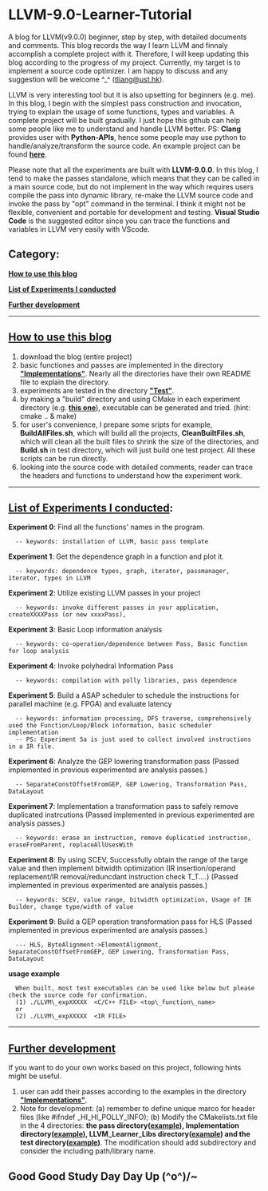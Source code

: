 # LLVM-9.0-Learner-Tutorial

A blog for LLVM(v9.0.0) beginner, step by step, with detailed documents and comments. This blog records the way I learn LLVM and finnaly accomplish a complete project with it. Therefore, I will keep updating this blog according to the progress of my project. Currently, my target is to implement a source code optimizer. I am happy to discuss and any suggestion will be welcome ^_^ (tliang@ust.hk). 

LLVM is very interesting tool but it is also upsetting for beginners (e.g. me). In this blog, I begin with the simplest pass construction and invocation, trying to explain the usage of some functions, types and variables. A complete project will be built gradually. I just hope this github can help some people like me to understand and handle LLVM better.  PS: **Clang** provides user with **Python-APIs**, hence some people may use python to handle/analyze/transform the source code. An example project can be found **[here](https://github.com/zslwyuan/Hi-DMM)**.

Please note that all the experiments are built with **LLVM-9.0.0**. In this blog, I tend to make the passes standalone, which means that they can be called in a main source code, but do not implement in the way which requires users compile the pass into dynamic library, re-make the LLVM source code and invoke the pass by "opt" command in the terminal. I think it might not be flexible, convenient and portable for development and testing. **Visual Studio Code** is the suggested editor since you can trace the functions and variables in LLVM very easily with VScode.


## Category:


**[How to use this blog](https://github.com/zslwyuan/LLVM-9.0-Learner-Tutorial#how-to-use-this-blog)**

**[List of Experiments I conducted](https://github.com/zslwyuan/LLVM-9.0-Learner-Tutorial#list-of-experiments-i-conducted)**

**[Further development](https://github.com/zslwyuan/LLVM-9.0-Learner-Tutorial#further-development)**


***

 
## [How to use this blog](https://github.com/zslwyuan/LLVM-9.0-Learner-Tutorial#how-to-use-this-blog)

1. download the blog (entire project)
2. basic functiones and passes are implemented in the directory **["Implementations"](https://github.com/zslwyuan/LLVM-9.0-Learner-Tutorial/tree/master/Implementations)**. Nearly all the directories have their own README file to explain the directory.
3. experiments are tested in the directory **["Test"](https://github.com/zslwyuan/LLVM-9.0-Learner-Tutorial/tree/master/Tests)**.
4. by making a "build" directory and using CMake in each experiment directory (e.g. **[this one](https://github.com/zslwyuan/LLVM-9.0-Learner-Tutorial/tree/master/Tests/LLVM_exp5_LoopSimpleAnalysis/)**), executable can be generated and tried. (hint: cmake .. & make) 
5. for user's convenience, I prepare some sripts for example, **BuildAllFiles.sh**, which will build all the projects, **CleanBuiltFiles.sh**, which will clean all the built files to shrink the size of the directories, and **Build.sh** in test directory, which will just build one test project. All these scripts can be run directly.
6. looking into the source code with detailed comments, reader can trace the headers and functions to understand how the experiment work.


***

## [List of Experiments I conducted](https://github.com/zslwyuan/LLVM-9.0-Learner-Tutorial#list-of-experiments-i-conducted):

**Experiment 0**: Find all the functions' names in the program.

      -- keywords: installation of LLVM, basic pass template

**Experiment 1**: Get the dependence graph in a function and plot it.

      -- keywords: dependence types, graph, iterator, passmanager, iterator, types in LLVM

**Experiment 2**: Utilize existing LLVM passes in your project 

      -- keywords: invoke different passes in your application, createXXXXPass (or new xxxxPass), 

**Experiment 3**: Basic Loop information analysis

      -- keywords: co-operation/dependence between Pass, Basic function for loop analysis

**Experiment 4**: Invoke polyhedral Information Pass

      -- keywords: compilation with polly libraries, pass dependence

**Experiment 5**: Build a ASAP scheduler to schedule the instructions for parallel machine (e.g. FPGA) and evaluate latency

      -- keywords: information processing, DFS traverse, comprehensively used the Function/Loop/Block information, basic scheduler implementation
      -- PS: Experiment 5a is just used to collect involved instructions in a IR file.


**Experiment 6**: Analyze the GEP lowering transformation pass (Passed implemented in previous experimented are analysis passes.)

      -- SeparateConstOffsetFromGEP, GEP Lowering, Transformation Pass, DataLayout


**Experiment 7**: Implementation a transformation pass to safely remove duplicated instrcutions  (Passed implemented in previous experimented are analysis passes.)

      -- keywords: erase an instruction, remove duplicatied instruction, eraseFromParent, replaceAllUsesWith

**Experiment 8**: By using SCEV, Successfully obtain the range of the targe value and then implement bitwidth optimization (IR insertion/operand replacement/IR removal/reduncdant instruction check T_T....) (Passed implemented in previous experimented are analysis passes.)

      -- keywords: SCEV, value range, bitwidth optimization, Usage of IR Builder, change type/width of value


**Experiment 9**: Build a GEP operation transformation pass for HLS  (Passed implemented in previous experimented are analysis passes.)

      --- HLS, ByteAlignment->ElementAlignment, SeparateConstOffsetFromGEP, GEP Lowering, Transformation Pass, DataLayout


**usage example**

      When built, most test executables can be used like below but please check the source code for confirmation.
      (1) ./LLVM\_expXXXXX  <C/C++ FILE> <top\_function\_name>   
      or
      (2) ./LLVM\_expXXXXX  <IR FILE>


***

## [Further development](https://github.com/zslwyuan/LLVM-9.0-Learner-Tutorial#further-development)

If you want to do your own works based on this project, following hints might be useful.

1. user can add their passes according to the examples in the directory  **["Implementations"](https://github.com/zslwyuan/LLVM-9.0-Learner-Tutorial/tree/master/Implementations)**. 
2. Note for development: (a) remember to define unique marco for header files (like #ifndef _HI_HI_POLLY_INFO);  (b) Modify the CMakelists.txt file in the 4 directories: **the pass directory([example](https://github.com/zslwyuan/LLVM-9.0-Learner-Tutorial/tree/master/Implementations/HI_SimpleTimingEvaluation/CMakeLists.txt)), Implementation directory([example](https://github.com/zslwyuan/LLVM-9.0-Learner-Tutorial/tree/master/Implementations/CMakeLists.txt)), LLVM_Learner_Libs directory([example](https://github.com/zslwyuan/LLVM-9.0-Learner-Tutorial/tree/master/Tests/LLVM_Learner_Libs/CMakeLists.txt)) and the test directory([example](https://github.com/zslwyuan/LLVM-9.0-Learner-Tutorial/blob/master/Tests/LLVM_exp7_DuplicateInstRemove/CMakeLists.txt))**. The modification should add subdirectory and consider the including path/library name.

## Good Good Study Day Day Up \(^o^)/~
